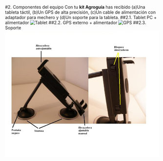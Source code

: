 #2. Componentes del equipo
Con tu **kit Agroguía** has recibido (a)Una tableta táctil, (b)Un GPS de alta precisión, (c)Un cable de alimentación con adaptador para mechero y (d)Un soporte para la tableta.
##2.1. Tablet PC + alimentador
![Tablet](../images/tablet.png "Tablet")
##2.2. GPS externo + alimentador
![GPS](../images/gps.png "GPS")
##2.3. Soporte
![Soporte](../images/soporte.png "Soporte")